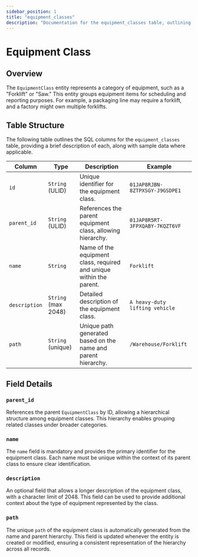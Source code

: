 ```yaml
---
sidebar_position: 1
title: "equipment_classes"
description: "Documentation for the equipment_classes table, outlining its columns and structure."
---
```


# Equipment Class

## Overview

The `EquipmentClass` entity represents a category of equipment, such as a "Forklift" or "Saw." This entity groups
equipment items for scheduling and reporting purposes. For example, a packaging line may require a forklift, and a
factory might own multiple forklifts.

## Table Structure

The following table outlines the SQL columns for the `equipment_classes` table, providing a brief description of each,
along with sample data where applicable.

| Column        | Type                | Description                                                         | Example                        |
|---------------|---------------------|---------------------------------------------------------------------|--------------------------------|
| `id`          | `String` (ULID)     | Unique identifier for the equipment class.                          | `01JAP8RJBN-8ZTPXSGY-J9GSDPE1` |
| `parent_id`   | `String` (ULID)     | References the parent equipment class, allowing hierarchy.          | `01JAP8R5RT-3FPXQABY-7KQZT6VF` |
| `name`        | `String`            | Name of the equipment class, required and unique within the parent. | `Forklift`                     |
| `description` | `String` (max 2048) | Detailed description of the equipment class.                        | `A heavy-duty lifting vehicle` |
| `path`        | `String` (unique)   | Unique path generated based on the name and parent hierarchy.       | `/Warehouse/Forklift`          |

## Field Details

### `parent_id`

References the parent `EquipmentClass` by ID, allowing a hierarchical structure among equipment classes. This hierarchy
enables grouping related classes under broader categories.

### `name`

The `name` field is mandatory and provides the primary identifier for the equipment class. Each name must be unique
within the context of its parent class to ensure clear identification.

### `description`

An optional field that allows a longer description of the equipment class, with a character limit of 2048. This field
can be used to provide additional context about the type of equipment represented by the class.

### `path`

The unique `path` of the equipment class is automatically generated from the name and parent hierarchy. This field is
updated whenever the entity is created or modified, ensuring a consistent representation of the hierarchy across all
records.